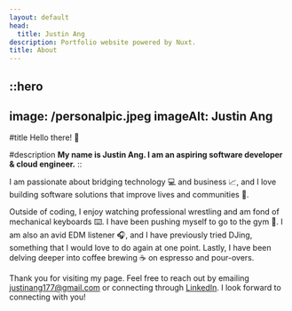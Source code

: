 ```yaml
---
layout: default
head:
  title: Justin Ang
description: Portfolio website powered by Nuxt.
title: About
---
```


::hero
---
image: /personalpic.jpeg
imageAlt: Justin Ang
---
#title
Hello there! 👋

#description
**My name is Justin Ang. I am an aspiring software developer & cloud engineer.**
::

I am passionate about bridging technology 💻 and business 📈, and I love building software solutions that improve lives and communities 🚀.

Outside of coding, I enjoy watching professional wrestling and am fond of mechanical keyboards ⌨️. I have been pushing myself to go to the gym 💪. I am also an avid EDM listener 🎧, and I have previously tried DJing, something that I would love to do again at one point. Lastly, I have been delving deeper into coffee brewing ☕ on espresso and pour-overs.

Thank you for visiting my page. Feel free to reach out by emailing[ justinang177@gmail.com](mailto\:justinang177@gmail.com) or connecting through [LinkedIn](https://www.linkedin.com/in/jrang188/). I look forward to connecting with you!
